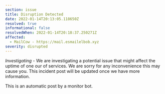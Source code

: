 ```yaml
---
section: issue
title: Disruption Detected
date: 2022-01-14T20:13:05.118650Z
resolved: true
informational: false
resolvedWhen: 2022-01-14T20:18:37.250271Z
affected:
  - MailCow - https://mail.esmailelbob.xyz
severity: disrupted
---
```

*Investigating* - We are investigating a potential issue that might affect the uptime of one our of services. We are sorry for any inconvenience this may cause you. This incident post will be updated once we have more information.

This is an automatic post by a monitor bot.
        